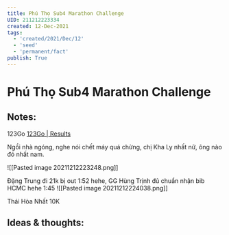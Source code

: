 ```yaml
---
title: Phú Thọ Sub4 Marathon Challenge
UID: 211212223334
created: 12-Dec-2021
tags:
  - 'created/2021/Dec/12'
  - 'seed'
  - 'permanent/fact'
publish: True
---
```

# Phú Thọ Sub4 Marathon Challenge

## Notes:

123Go [123Go | Results](https://livescore.123go.vn/2021-ptrsub4marathonchallengev3)

Ngồi nhà ngóng, nghe nói chết máy quá chừng, chị Kha Ly nhất nữ, ông nào đó nhất nam.

![[Pasted image 20211212223248.png]]

Đặng Trung đi 21k bị out 1:52 hehe, GG Hùng Trịnh đủ chuẩn nhận bib HCMC hehe 1:45
![[Pasted image 20211212224038.png]]

Thái Hòa Nhất 10K
## Ideas & thoughts:


